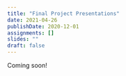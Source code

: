 ```yaml
---
title: "Final Project Presentations"
date: 2021-04-26
publishDate: 2020-12-01
assignments: []
slides: ""
draft: false
---
```


Coming soon!
